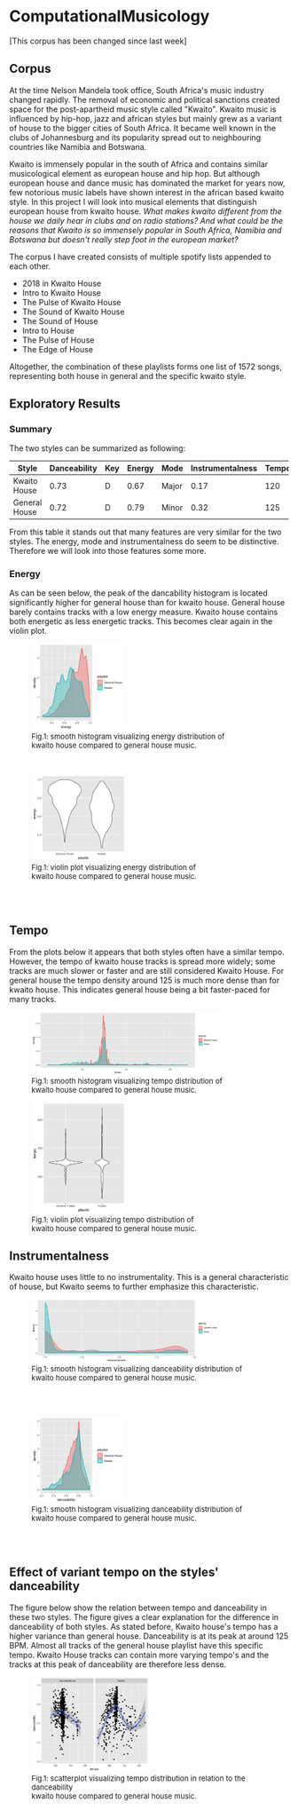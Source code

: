 # ComputationalMusicology
[This corpus has been changed since last week]

## Corpus
At the time Nelson Mandela took office, South Africa's music industry changed rapidly. The removal of economic and political sanctions created space for the post-apartheid music style called "Kwaito".  Kwaito music is influenced by hip-hop, jazz and african styles but mainly grew as a variant of house to the bigger cities of South Africa. It became well known in the clubs of Johannesburg and its popularity spread out to neighbouring countries like Namibia and Botswana. 

Kwaito is immensely popular in the south of Africa and contains similar musicological element as european house and hip hop. But although european house and dance music has dominated the market for years now, few notorious music labels have shown interest in the african based kwaito style. In this project I will look into musical elements that distinguish european house from kwaito house. *What makes kwaito different from the house we daily hear in clubs and on radio stations? And what could be the reasons that Kwaito is so immensely popular in South Africa, Namibia and Botswana but doesn't really step foot in the european market?*

The corpus I have created consists of multiple spotify lists appended to each other. 
- 2018 in Kwaito House
- Intro to Kwaito House
- The Pulse of Kwaito House
- The Sound of Kwaito House
- The Sound of House
- Intro to House
- The Pulse of House
- The Edge of House

Altogether, the combination of these playlists forms one list of 1572 songs, representing both house in general and the specific kwaito style.

## Exploratory Results
### Summary
The two styles can be summarized as following:

|     Style     | Danceability | Key | Energy |  Mode  | Instrumentalness | Tempo |
| ------------- | ------------ | --- | ------ | ------ | ---------------- | ----- |
| Kwaito House  |     0.73     |  D  |  0.67  |  Major |        0.17      |  120  |
| General House |     0.72     |  D  |  0.79  |  Minor |        0.32      |  125  |

From this table it stands out that many features are very similar for the two styles. The energy, mode and instrumentalness do seem to be distinctive. Therefore we will look into those features some more.

### Energy
As can be seen below, the peak of the dancability histogram is located significantly higher for general house than for kwaito house. General house barely contains tracks with a low energy measure. Kwaito house contains both energetic as less energetic tracks. This becomes clear again in the violin plot.

<figure>
    <img src='/images/energy_smooth_hist.png' width="40%", height=auto/>
    <font size="2">
    <figcaption> Fig.1:  smooth histogram visualizing energy distribution of <br> kwaito house compared to general house music.
    </figcaption>
    </font>
</figure>
<br>
<figure>
    <img src='/images/energy_violin.png' width="40%", height=auto/>
    <font size="2">
    <figcaption> Fig.1:  violin plot visualizing energy distribution of <br> kwaito house compared to general house music.
    </figcaption>
    </font>
</figure>
<br>
<br>

## Tempo
From the plots below it appears that both styles often have a similar tempo. However, the tempo of kwaito house tracks is spread more widely; some tracks are much slower or faster and are still considered Kwaito House. For general house the tempo density around 125 is much more dense than for kwaito house. This indicates general house being a bit faster-paced for many tracks.

<figure>
    <img src='/images/tempo_smooth_hist.png' width="80%", height=auto/>
    <font size="2">
    <figcaption> Fig.1:  smooth histogram visualizing tempo distribution of <br> kwaito house compared to general house music.
    </figcaption>
    </font>
</figure>

<figure>
    <img src='/images/tempo_violin.png' width="40%", height=auto/>
    <font size="2">
    <figcaption> Fig.1:  violin plot visualizing tempo distribution of <br> kwaito house compared to general house music.
    </figcaption>
    </font>
</figure>

## Instrumentalness
Kwaito house uses little to no instrumentality. This is a general characteristic of house, but Kwaito seems to further emphasize this characteristic.

<figure>
    <img src='/images/instrumentalness_smooth_hist.png' width="80%", height=auto/>
    <font size="2">
    <figcaption> Fig.1:  smooth histogram visualizing danceability distribution of <br> kwaito house compared to general house music.
    </figcaption>
    </font>
</figure>
<br>
<br>

<figure>
    <img src='/images/danceability_smooth_hist.png' width="40%", height=auto/>
    <font size="2">
    <figcaption> Fig.1:  smooth histogram visualizing danceability distribution of <br> kwaito house compared to general house music.
    </figcaption>
    </font>
</figure>
<br>
<br>

## Effect of variant tempo on the styles' danceability
The figure below show the relation between tempo and danceability in these two styles. The figure gives a clear explanation for the difference in danceability of both styles. As stated before, Kwaito house's tempo has a higher variance than general house. Danceability is at its peak at around 125 BPM. Almost all tracks of the general house playlist have this specific tempo. Kwaito House tracks can contain more varying tempo's and the tracks at this peak of danceability are therefore less dense.

<figure>
    <img src='/images/Rplot07.png' width="50%", height=auto/>
    <font size="2">
    <figcaption> Fig.1:  scatterplot visualizing tempo distribution in relation to the danceability <br> kwaito house compared to general house music.
    </figcaption>
    </font>
</figure>
<br>
<br>



